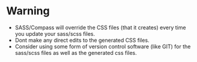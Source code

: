 
# Warning

* SASS/Compass will override the CSS files (that it creates) every time you update
your sass/scss files.
* Dont make any direct edits to the generated CSS files.
* Consider using some form of version control software (like GIT) for the sass/scss files
as well as the generated css files.
